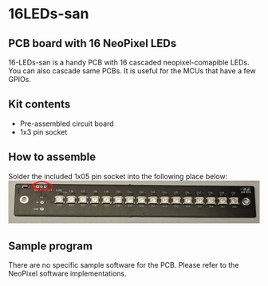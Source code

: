 # 16LEDs-san

## PCB board with 16 NeoPixel LEDs

16-LEDs-san is a handy PCB with 16 cascaded neopixel-comapible LEDs.
You can also cascade same PCBs.
It is useful for the MCUs that have a few GPIOs.

## Kit contents

- Pre-assembled circuit board
- 1x3 pin socket

## How to assemble

Solder the included 1x05 pin socket into the following place below:
![](./img/img.png)

## Sample program

There are no specific sample software for the PCB. Please refer to the NeoPixel software implementations.

